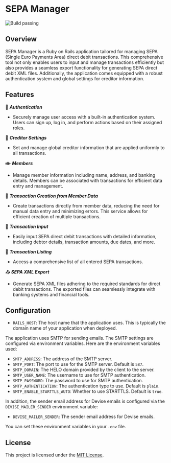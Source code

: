 # SEPA Manager

![Build passing](https://github.com/mschneider85/sepa_manager/actions/workflows/rubyonrails.yml/badge.svg)

## Overview

SEPA Manager is a Ruby on Rails application tailored for managing SEPA (Single Euro Payments Area) direct debit transactions. This comprehensive tool not only enables users to input and manage transactions efficiently but also provides a seamless export functionality for generating SEPA direct debit XML files. Additionally, the application comes equipped with a robust authentication system and global settings for creditor information.

## Features

:notebook: ***Authentication***
  - Securely manage user access with a built-in authentication system. Users can sign up, log in, and perform actions based on their assigned roles.

:wrench: ***Creditor Settings***
  - Set and manage global creditor information that are applied uniformly to all transactions.

:family: ***Members***
  - Manage member information including name, address, and banking details. Members can be associated with transactions for efficient data entry and management.

:money_with_wings: ***Transaction Creation from Member Data***
  - Create transactions directly from member data, reducing the need for manual data entry and minimizing errors. This service allows for efficient creation of multiple transactions.

:page_facing_up: ***Transaction Input***
  - Easily input SEPA direct debit transactions with detailed information, including debtor details, transaction amounts, due dates, and more.

:page_facing_up: ***Transaction Listing***
  - Access a comprehensive list of all entered SEPA transactions.

:outbox_tray: ***SEPA XML Export***
  - Generate SEPA XML files adhering to the required standards for direct debit transactions. The exported files can seamlessly integrate with banking systems and financial tools.

## Configuration

- `RAILS_HOST`: The host name that the application uses. This is typically the domain name of your application when deployed.

The application uses SMTP for sending emails. The SMTP settings are configured via environment variables. Here are the environment variables used:

- `SMTP_ADDRESS`: The address of the SMTP server.
- `SMTP_PORT`: The port to use for the SMTP server. Default is `587`.
- `SMTP_DOMAIN`: The HELO domain provided by the client to the server.
- `SMTP_USER_NAME`: The username to use for SMTP authentication.
- `SMTP_PASSWORD`: The password to use for SMTP authentication.
- `SMTP_AUTHENTICATION`: The authentication type to use. Default is `plain`.
- `SMTP_ENABLE_STARTTLS_AUTO`: Whether to use STARTTLS. Default is `true`.

In addition, the sender email address for Devise emails is configured via the `DEVISE_MAILER_SENDER` environment variable:

- `DEVISE_MAILER_SENDER`: The sender email address for Devise emails.

You can set these environment variables in your `.env` file.

## License

This project is licensed under the [MIT License](LICENSE.md).
